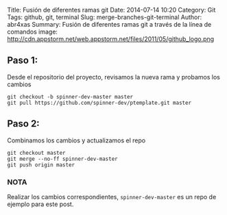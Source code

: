 Title: Fusión de diferentes ramas git
Date: 2014-07-14 10:20
Category: Git
Tags: github, git, terminal
Slug: merge-branches-git-terminal
Author: abr4xas
Summary: Fusión de diferentes ramas git a través de la línea de comandos 
image: http://cdn.appstorm.net/web.appstorm.net/files/2011/05/github_logo.png

## Paso 1: 

Desde el repositorio del proyecto, revisamos la nueva rama y probamos los cambios

```
git checkout -b spinner-dev-master master
git pull https://github.com/spinner-dev/ptemplate.git master
```

## Paso 2: 

Combinamos los cambios y actualizamos el repo

```
git checkout master
git merge --no-ff spinner-dev-master
git push origin master
```

### NOTA

Realizar los cambios correspondientes, ```spinner-dev-master``` es un repo de ejemplo para este post.